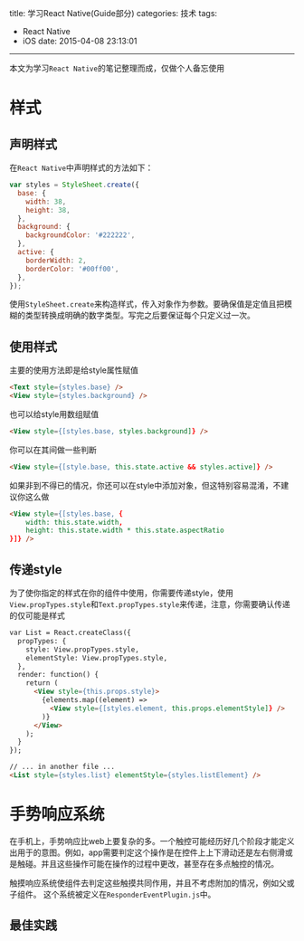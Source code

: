 title: 学习React Native(Guide部分)
categories: 技术
tags:
  - React Native
  - iOS
date: 2015-04-08 23:13:01
---

本文为学习`React Native`的笔记整理而成，仅做个人备忘使用

样式
================

声明样式
-----------

在`React Native`中声明样式的方法如下：

```javascript
var styles = StyleSheet.create({
  base: {
    width: 38,
    height: 38,
  },
  background: {
    backgroundColor: '#222222',
  },
  active: {
    borderWidth: 2,
    borderColor: '#00ff00',
  },
});
```

使用`StyleSheet.create`来构造样式，传入对象作为参数。要确保值是定值且把模糊的类型转换成明确的数字类型。写完之后要保证每个只定义过一次。

使用样式
--------------

主要的使用方法即是给style属性赋值

```html
<Text style={styles.base} />
<View style={styles.background} />
```

也可以给style用数组赋值
```html
<View style={[styles.base, styles.background]} />
```

你可以在其间做一些判断

```html
<View style={[style.base, this.state.active && styles.active]} />
```

如果非到不得已的情况，你还可以在style中添加对象，但这特别容易混淆，不建议你这么做

```html
<View style={[styles.base, {
    width: this.state.width,
    height: this.state.width * this.state.aspectRatio
}]} />
```

传递style
--------------

为了使你指定的样式在你的组件中使用，你需要传递style，使用`View.propTypes.style`和`Text.propTypes.style`来传递，注意，你需要确认传递的仅可能是样式

```html
var List = React.createClass({
  propTypes: {
    style: View.propTypes.style,
    elementStyle: View.propTypes.style,
  },
  render: function() {
    return (
      <View style={this.props.style}>
        {elements.map((element) =>
          <View style={[styles.element, this.props.elementStyle]} />
        )}
      </View>
    );
  }
});

// ... in another file ...
<List style={styles.list} elementStyle={styles.listElement} />
```

手势响应系统
===========

在手机上，手势响应比web上要复杂的多。一个触控可能经历好几个阶段才能定义出用于的意图。例如，app需要判定这个操作是在控件上上下滑动还是左右侧滑或是触碰。并且这些操作可能在操作的过程中更改，甚至存在多点触控的情况。

触摸响应系统使组件去判定这些触摸共同作用，并且不考虑附加的情况，例如父或子组件。
这个系统被定义在`ResponderEventPlugin.js`中。

最佳实践
------------